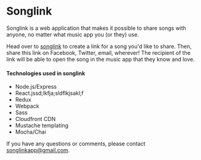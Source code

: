 # Songlink

Songlink is a web application that makes it possible to share songs with anyone, no matter what music app you (or they) use. 

Head over to [songlink](http://songl.ink) to create a link for a song you'd like to share. Then, share this link on Facebook, Twitter, email, wherever! The recipient of the link will be able to open the song in the music app that they know and love.

#### Technologies used in songlink

- Node.js/Express
- React.jssd;lkfja;sldflkjsakl;f
- Redux
- Webpack
- Sass
- Cloudfront CDN
- Mustache templating
- Mocha/Chai

If you have any questions or comments, please contact songlinkapp@gmail.com.


